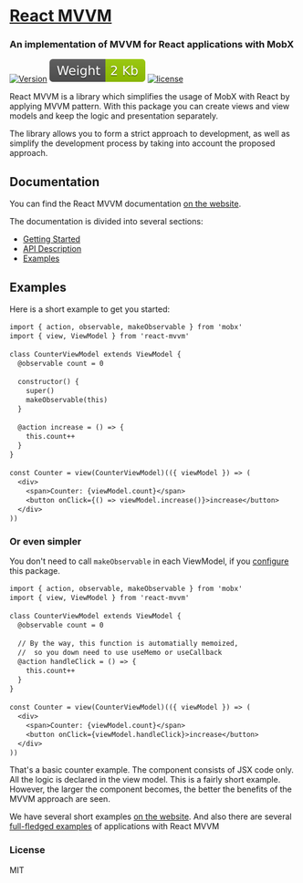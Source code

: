 # [React MVVM](https://beautyfree.github.io/react-mvvm/)

### An implementation of MVVM for React applications with MobX

[![Version](https://img.shields.io/npm/v/react-mvvm)](https://www.npmjs.com/package/react-mvvm)
[![Weight](https://raw.githubusercontent.com/beautyfree/react-mvvm/master/badges/weight.svg)](https://github.com/beautyfree/react-mvvm)
[![license](https://img.shields.io/npm/l/react-mvvm)](https://www.npmjs.com/package/react-mvvm)

React MVVM is a library which simplifies the usage of MobX with React by applying MVVM pattern. With this
package you can create views and view models and keep the logic and presentation separately.

The library allows you to form a strict approach to development, as well as simplify the development
process by taking into account the proposed approach.

## Documentation

You can find the React MVVM documentation [on the website](https://beautyfree.github.io/react-mvvm/).

The documentation is divided into several sections:

- [Getting Started](https://beautyfree.github.io/react-mvvm#/getting-started)
- [API Description](https://beautyfree.github.io/react-mvvm#/docs)
- [Examples](https://beautyfree.github.io/react-mvvm#/examples)

## Examples

Here is a short example to get you started:

```tsx
import { action, observable, makeObservable } from 'mobx'
import { view, ViewModel } from 'react-mvvm'

class CounterViewModel extends ViewModel {
  @observable count = 0

  constructor() {
    super()
    makeObservable(this)
  }

  @action increase = () => {
    this.count++
  }
}

const Counter = view(CounterViewModel)(({ viewModel }) => (
  <div>
    <span>Counter: {viewModel.count}</span>
    <button onClick={() => viewModel.increase()}>increase</button>
  </div>
))
```

### Or even simpler

You don't need to call `makeObservable` in each ViewModel,
if you [configure](https://beautyfree.github.io/react-mvvm/#/examples?heading=useful-examples.automatic-makeobservable)
this package.

```tsx
import { action, observable, makeObservable } from 'mobx'
import { view, ViewModel } from 'react-mvvm'

class CounterViewModel extends ViewModel {
  @observable count = 0

  // By the way, this function is automatially memoized,
  //  so you down need to use useMemo or useCallback
  @action handleClick = () => {
    this.count++
  }
}

const Counter = view(CounterViewModel)(({ viewModel }) => (
  <div>
    <span>Counter: {viewModel.count}</span>
    <button onClick={viewModel.handleClick}>increase</button>
  </div>
))
```

That's a basic counter example. The component consists of JSX code only. All the logic is declared
in the view model. This is a fairly short example. However, the larger the component becomes, the
better the benefits of the MVVM approach are seen.

We have several short examples [on the website](https://beautyfree.github.io/react-mvvm#/examples). And
also there are several
[full-fledged examples](https://github.com/beautyfree/react-mvvm/tree/master/examples)
of applications with React MVVM

### License

MIT
